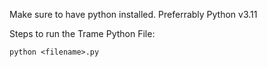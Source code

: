 Make sure to have python installed.
Preferrably Python v3.11


Steps to run the Trame Python File:

```
python <filename>.py
```
